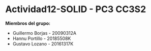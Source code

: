 # Actividad12-SOLID - PC3 CC3S2

**Miembros del grupo:**
* Guillermo Borjas - 20090312A
* Hannu Portillo - 20185508K
* Gustavo Lozano - 20161317K
